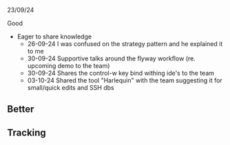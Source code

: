 23/09/24

Good
- Eager to share knowledge 
	- 26-09-24 I was confused on the strategy pattern and he explained it to me
	- 30-09-24 Supportive talks around the flyway workflow (re. upcoming demo to the team)
	- 30-09-24 Shares the control-w key bind withing ide's to the team
	- 03-10-24 Shared the tool "Harlequin" with the team suggesting it for small/quick edits and SSH dbs

Better
- 

Tracking
- 